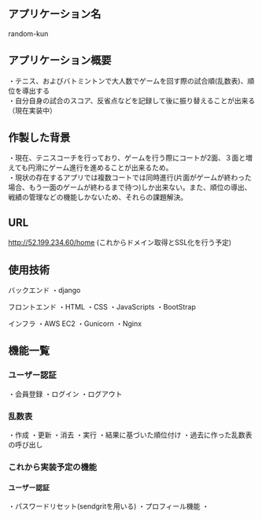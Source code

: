 ## アプリケーション名
random-kun

## アプリケーション概要
・テニス、およびバトミントンで大人数でゲームを回す際の試合順(乱数表)、順位を導出する  
・自分自身の試合のスコア、反省点などを記録して後に振り替えることが出来る（現在実装中）

## 作製した背景
・現在、テニスコーチを行っており、ゲームを行う際にコートが2面、３面と増えても円滑にゲーム進行を進めることが出来るため。  
・現状の存在するアプリでは複数コートでは同時進行(片面がゲームが終わった場合、もう一面のゲームが終わるまで待つ)しか出来ない。また、順位の導出、戦績の管理などの機能しかないため、それらの課題解決。

## URL
http://52.199.234.60/home
(これからドメイン取得とSSL化を行う予定)

## 使用技術
バックエンド
・django

フロントエンド
・HTML
・CSS
・JavaScripts
・BootStrap

インフラ
・AWS EC2
・Gunicorn
・Nginx

## 機能一覧

### ユーザー認証
・会員登録
・ログイン
・ログアウト

### 乱数表
・作成
・更新
・消去
・実行
・結果に基づいた順位付け
・過去に作った乱数表の呼び出し

### これから実装予定の機能

#### ユーザー認証
・パスワードリセット(sendgritを用いる)
・プロフィール機能
・
